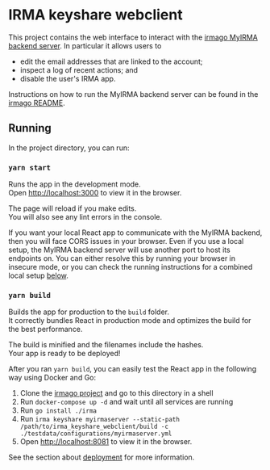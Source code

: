 IRMA keyshare webclient
======================

This project contains the web interface to interact with the [irmago MyIRMA backend server](https://github.com/privacybydesign/irmago/tree/master/server/keyshare/myirmaserver). In particular it allows users to

 * edit the email addresses that are linked to the account;
 * inspect a log of recent actions; and
 * disable the user's IRMA app.

Instructions on how to run the MyIRMA backend server can be found in the [irmago README](https://github.com/privacybydesign/irmago#running).

## Running
In the project directory, you can run:

### `yarn start`

Runs the app in the development mode.<br />
Open [http://localhost:3000](http://localhost:3000) to view it in the browser.

The page will reload if you make edits.<br />
You will also see any lint errors in the console.

If you want your local React app to communicate with the MyIRMA backend, then you will face CORS issues in your browser.
Even if you use a local setup, the MyIRMA backend server will use another port to host its endpoints on.
You can either resolve this by running your browser in insecure mode, or you can check the running instructions for
a combined local setup [below](#yarn-build).

### `yarn build`

Builds the app for production to the `build` folder.<br />
It correctly bundles React in production mode and optimizes the build for the best performance.

The build is minified and the filenames include the hashes.<br />
Your app is ready to be deployed!

After you ran `yarn build`, you can easily test the React app in the following way using Docker and Go:

1. Clone the [irmago project](https://github.com/privacybydesign/irmago) and go to this directory in a shell
2. Run `docker-compose up -d` and wait until all services are running
3. Run `go install ./irma`
4. Run `irma keyshare myirmaserver --static-path /path/to/irma_keyshare_webclient/build -c ./testdata/configurations/myirmaserver.yml`
5. Open [http://localhost:8081](http://localhost:8081) to view it in the browser.

See the section about [deployment](https://facebook.github.io/create-react-app/docs/deployment) for more information.
